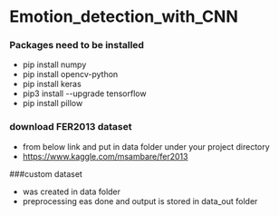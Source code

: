 # Emotion_detection_with_CNN

### Packages need to be installed
- pip install numpy
- pip install opencv-python
- pip install keras
- pip3 install --upgrade tensorflow
- pip install pillow

### download FER2013 dataset
- from below link and put in data folder under your project directory
- https://www.kaggle.com/msambare/fer2013

###custom dataset 
- was created in data folder
- preprocessing eas done and output is stored in data_out folder

